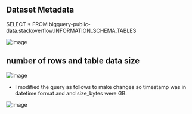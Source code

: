 ## Dataset Metadata

SELECT *
FROM bigquery-public-data.stackoverflow.INFORMATION_SCHEMA.TABLES

![image](https://github.com/sundas586/bigquery_intro/assets/33677647/ebc144ee-ddd5-43fd-ba87-361451c26049)

## number of rows and table data size

![image](https://github.com/sundas586/introduction_to_bigquery/assets/33677647/8d7aa92b-c8a3-4877-bea8-da54798ad350)

- I modified the query as follows to make changes so timestamp was in datetime format and and size_bytes were GB.

![image](https://github.com/sundas586/introduction_to_bigquery/assets/33677647/513e1b2f-7e10-46fd-98b1-bb157d52e071)





